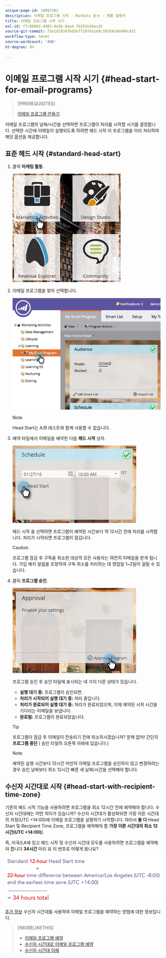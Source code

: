 ```yaml
---
unique-page-id: 10097202
description: 이메일 프로그램 시작 - Marketo 문서 - 제품 설명서
title: 이메일 프로그램 시작 시기
exl-id: f7c8b082-4d83-4e3b-8aa4-7b252e3dacd3
source-git-commit: 72e1d29347bd5b77107da1e9c30169cb6490c432
workflow-type: tm+mt
source-wordcount: '408'
ht-degree: 0%

---
```


# 이메일 프로그램 시작 시기 {#head-start-for-email-programs}

>[!PREREQUISITES]
>
>[이메일 프로그램 만들기](/help/marketo/product-docs/email-marketing/email-programs/creating-an-email-program/create-an-email-program.md)

이메일 프로그램의 날짜/시간을 선택하면 프로그램이 처리를 시작할 시기를 결정합니다. 선택한 시간에 이메일이 실행되도록 하려면 헤드 시작 이 프로그램을 미리 처리하여 해당 옵션을 제공합니다.

## 표준 헤드 시작 {#standard-head-start}

1. 클릭 **마케팅 활동**.

   ![](assets/one-1.png)

1. 이메일 프로그램을 찾아 선택합니다.

   ![](assets/selectemailprogram-4.jpg)

   >[!NOTE]
   >
   >Head Start는 A/B 테스트와 함께 사용할 수 없습니다.

1. 예약 타일에서 이메일을 예약한 다음 **헤드 시작** 상자.

   ![](assets/three-1.png)

   헤드 시작 을 선택하면 프로그램이 예약된 시간보다 약 12시간 전에 처리를 시작합니다. 처리가 시작되면 프로그램이 잠깁니다.

   >[!CAUTION]
   >
   >프로그램 잠금 후 구독을 취소한 대상의 모든 사용자는 여전히 이메일을 받게 됩니다. 가입 해지 알림을 조정하여 구독 취소를 처리하는 데 영업일 1~2일이 걸릴 수 있습니다.

1. 클릭 **프로그램 승인**.

   ![](assets/four-1.png)

   프로그램 승인 후 승인 타일에 표시되는 네 가지 다른 상태가 있습니다.

   * **실행 대기 중:** 프로그램이 승인되면.
   * **처리가 시작되어 실행 대기 중:** 처리 중입니다.
   * **처리가 완료되어 실행 대기 중:** 처리가 완료되었으며, 이제 예약된 시작 시간을 기다리는 이메일을 보냅니다.
   * **완료됨:** 프로그램이 완료되었습니다.

   >[!TIP]
   >
   >프로그램이 잠금 후 이메일이 전송되기 전에 취소하시겠습니까? 문제 없어! 간단히 **프로그램 중단** ( 승인 타일의 오른쪽 아래에 있습니다.)

   >[!NOTE]
   >
   >예약된 실행 시간보다 12시간 미만의 이메일 프로그램을 승인하지 않고 변경하려는 경우 승인 날짜보다 최소 12시간 빠른 새 날짜/시간을 선택해야 합니다.

## 수신자 시간대로 시작 {#head-start-with-recipient-time-zone}

기존의 헤드 시작 기능을 사용하려면 프로그램을 최소 12시간 전에 예약해야 합니다. 수신자 시간대에는 어떤 의미가 있습니까? 수신자 시간대가 활성화되면 가장 이른 시간대의 자정(UTC +14:00)에 이메일 프로그램을 실행하기 시작합니다. 따라서 **둘 다** Head Start 및 Recipient Time Zone, 프로그램을 예약해야 함 **가장 이른 시간대의 최소 12시간(UTC +14:00)**)

즉, 미국/LA에 있고 헤드 시작 및 수신자 시간대 모두를 사용하려면 프로그램을 예약해야 합니다 **34시간** 미리 요 이 번호로 어떻게 왔나요?

![](assets/image2017-12-5-13-3a11-3a46.png)

[추가 정보](/help/marketo/product-docs/email-marketing/email-programs/email-program-actions/scheduling-with-recipient-time-zone/schedule-email-programs-with-recipient-time-zone.md) 수신자 시간대를 사용하여 이메일 프로그램을 예약하는 방법에 대한 정보입니다.

>[!MORELIKETHIS]
>
>* [이메일 프로그램 예약](/help/marketo/product-docs/email-marketing/email-programs/email-program-actions/schedule-your-email-program.md)
>* [수신자 시간대로 이메일 프로그램 예약](/help/marketo/product-docs/email-marketing/email-programs/email-program-actions/scheduling-with-recipient-time-zone/schedule-email-programs-with-recipient-time-zone.md)
>* [수신자 시간대 이해](/help/marketo/product-docs/email-marketing/email-programs/email-program-actions/scheduling-with-recipient-time-zone/understanding-recipient-time-zone.md)

